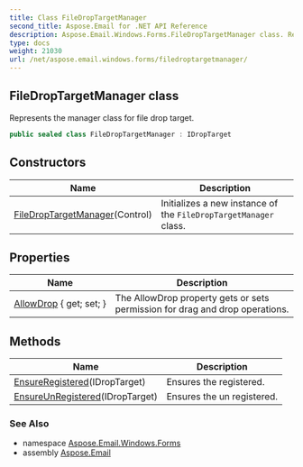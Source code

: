 ```yaml
---
title: Class FileDropTargetManager
second_title: Aspose.Email for .NET API Reference
description: Aspose.Email.Windows.Forms.FileDropTargetManager class. Represents the manager class for file drop target
type: docs
weight: 21030
url: /net/aspose.email.windows.forms/filedroptargetmanager/
---
```

## FileDropTargetManager class

Represents the manager class for file drop target.

```csharp
public sealed class FileDropTargetManager : IDropTarget
```

## Constructors

| Name | Description |
| --- | --- |
| [FileDropTargetManager](filedroptargetmanager/)(Control) | Initializes a new instance of the `FileDropTargetManager` class. |

## Properties

| Name | Description |
| --- | --- |
| [AllowDrop](../../aspose.email.windows.forms/filedroptargetmanager/allowdrop/) { get; set; } | The AllowDrop property gets or sets permission for drag and drop operations. |

## Methods

| Name | Description |
| --- | --- |
| [EnsureRegistered](../../aspose.email.windows.forms/filedroptargetmanager/ensureregistered/)(IDropTarget) | Ensures the registered. |
| [EnsureUnRegistered](../../aspose.email.windows.forms/filedroptargetmanager/ensureunregistered/)(IDropTarget) | Ensures the un registered. |

### See Also

* namespace [Aspose.Email.Windows.Forms](../../aspose.email.windows.forms/)
* assembly [Aspose.Email](../../)


